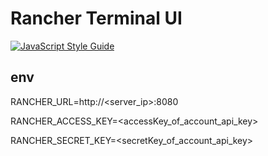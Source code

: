 # Rancher Terminal UI

[![JavaScript Style Guide](https://img.shields.io/badge/code_style-standard-brightgreen.svg)](https://standardjs.com)

## env

RANCHER_URL=http://<server_ip>:8080

RANCHER_ACCESS_KEY=<accessKey_of_account_api_key>

RANCHER_SECRET_KEY=<secretKey_of_account_api_key>
